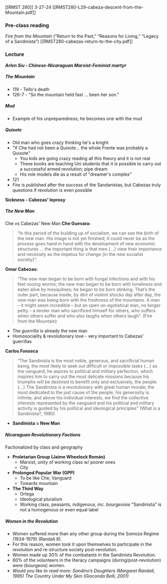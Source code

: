 [[RMST 280]]
3-27-24
[[RMST280-L29-cabeza-descent-from-the-Mountain.pdf]]
### Pre-class reading
*Fire from the Mountain* (“Return to the Past,” “Reasons for Living,” “Legacy of a Sandinista”)
[[RMST280-cabezas-return-to-the-city.pdf]]
### Lecture
***Arlen Siu - Chinese-Nicaraguan Marxist-Feminist martyr*** 

##### The Mountain
- 119 - Tello's death 
- 126-7 - "So the mountain held fast ... been her son."

##### Mud
- Example of his unpreparedness; he becomes one with the mud 

##### Quixote
- Old man who goes crazy thinking he's a knight
- "If Che had not been a Quixote... the whole Frente was probably a Quixote"
	- You kids are going crazy reading all this theory and it is not real 
	- These books are teaching Uni students that it is possible to carry out a successful armed revolution; pipe dream
	- His role models die as a result of "dreamer's complex"
- 121
- *Fire* is published after the success of the Sandanistas, but Cabezas truly questions if revolution is even possible 

**Sickness - Cabezas' leprosy**

##### The *New Man*
Che vs Cabezas' New Man
**Che Guevara:** 
> “In this period of the building up of socialism, we can see the birth of the new man. His image is not yet finished; it could never be as the process goes hand in hand with the development of new economic structures … the important thing is that men {…} view their importance and necessity as the impetus for change {in the new socialist society}”. 

**Omar Cabezas:** 
> “The new man began to be born with fungal infections and with his feet oozing worms; the new man began to be born with loneliness and eaten alive by mosquitoes; he began to be born stinking. That’s the outer part, because inside, by dint of violent shocks day after day, the new man was being born with the freshness of the mountains. A man – it might seem incredible – but an open un-egotistical man, no longer petty – a tender man who sacrificed himself for others, who suffers when others suffer and who also laughs when others laugh”. (Fire from the Mountain)
- The *guerrilla* is already the new man 
- Homosociality & revolutionary love - very important to Cabezas' guerrillas

**Carlos Fonseca**
>  “The Sandinista is the most noble, generous, and sacrificial human being, the most likely to seek out difficult or impossible tasks {…} as the vanguard, he aspires to political and military perfection, which inspires him to carry out the most delicate missions because his triumphs will be destined to benefit only and exclusively, the people {…} The Sandinista is a revolutionary with great human morale; the most dedicated to the just cause of the people, his generosity is infinite; and above his individual interests, we find the collective interests represented by the vanguard and his political and military activity is guided by his political and ideological principles” (What is a Sandinista?, 1980)
- **Sandinista = New Man**


##### Nicaraguan Revolutionary Factions
Factionalized by class and geography
- **Proletarian Group (Jaime Wheelock Román)**
	- Marxist, unity of working class w/ poorer ones
	- City
- **Prolonged Popular War (GPP)**
	- To be like Che; Vanguard
	- Towards mountain
- **The Third Way**
	- Ortega
	- Ideological pluralism
	- Working class, peasants, indigenous, *inc. bourgeoisie* 
"Sandinista" is not a homogenous or even equal label 

##### Women in the Revolution
- Women suffered more than any other group during the Somoza Regime (1934-1979) (Randall 8). 
- For this reason, women took it upon themselves to participate in the revolution and re-structure society post-revolution. 
- Women made up 30% of the combatants in the Sandinista Revolution. 
- 60% of the volunteers in the literacy campaigns (during/post-revolution) were (bourgeois) women. 
- *Would you like to read more: Sandino’s Daughters (Margaret Randall, 1995) The Country Under My Skin (Gioconda Belli, 2001)*
